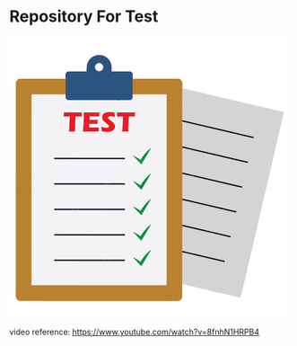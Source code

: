 # Repository For Test

![image description](TestIcon.png)

video reference: 
https://www.youtube.com/watch?v=8fnhN1HRPB4
